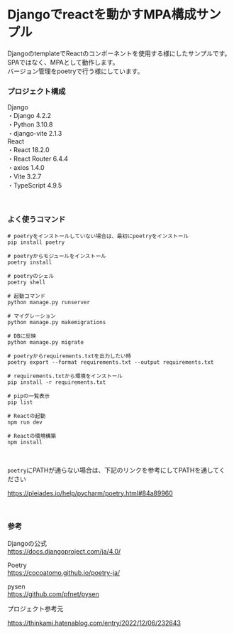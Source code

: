 # Djangoでreactを動かすMPA構成サンプル

DjangoのtemplateでReactのコンポーネントを使用する様にしたサンプルです。
<br>
SPAではなく、MPAとして動作します。<br>
バージョン管理をpoetryで行う様にしています。<br>

### プロジェクト構成
Django<br>
・Django 4.2.2<br>
・Python 3.10.8<br>
・django-vite 2.1.3<br>
React<br>
・React 18.2.0<br>
・React Router 6.4.4<br>
・axios 1.4.0<br>
・Vite 3.2.7<br>
・TypeScript 4.9.5<br>

<br>

### よく使うコマンド

```
# poetryをインストールしていない場合は、最初にpoetryをインストール
pip install poetry

# poetryからモジュールをインストール  
poetry install

# poetryのシェル
poetry shell

# 起動コマンド
python manage.py runserver

# マイグレーション
python manage.py makemigrations

# DBに反映
python manage.py migrate

# poetryからrequirements.txtを出力したい時
poetry export --format requirements.txt --output requirements.txt

# requirements.txtから環境をインストール
pip install -r requirements.txt

# pipの一覧表示
pip list

# Reactの起動
npm run dev

# Reactの環境構築
npm install
```
<br>

```poetry```にPATHが通らない場合は、下記のリンクを参考にしてPATHを通してください<br>

https://pleiades.io/help/pycharm/poetry.html#84a89960


<br>


### 参考
Djangoの公式<br>
https://docs.djangoproject.com/ja/4.0/

Poetry<br>
https://cocoatomo.github.io/poetry-ja/

pysen<br>
https://github.com/pfnet/pysen

プロジェクト参考元<br>

https://thinkami.hatenablog.com/entry/2022/12/06/232643